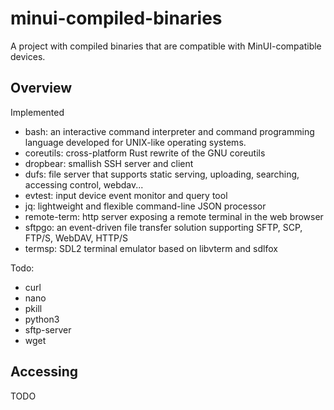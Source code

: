 # minui-compiled-binaries

A project with compiled binaries that are compatible with MinUI-compatible devices.

## Overview

Implemented

- bash: an interactive command interpreter and command programming language developed for UNIX-like operating systems.
- coreutils: cross-platform Rust rewrite of the GNU coreutils
- dropbear: smallish SSH server and client
- dufs: file server that supports static serving, uploading, searching, accessing control, webdav...
- evtest: input device event monitor and query tool
- jq: lightweight and flexible command-line JSON processor
- remote-term: http server exposing a remote terminal in the web browser
- sftpgo: an event-driven file transfer solution supporting SFTP, SCP, FTP/S, WebDAV, HTTP/S
- termsp: SDL2 terminal emulator based on libvterm and sdlfox

Todo:

- curl
- nano
- pkill
- python3
- sftp-server
- wget

## Accessing

TODO
